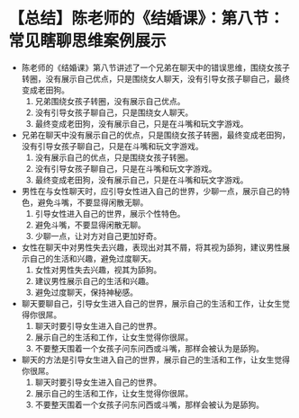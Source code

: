 # 【总结】陈老师的《结婚课》：第八节：常见瞎聊思维案例展示

-   陈老师的《结婚课》第八节讲述了一个兄弟在聊天中的错误思维，围绕女孩子转圈，没有展示自己优点，只是围绕女人聊天，没有引导女孩子聊自己，最终变成老田狗。
    1.  兄弟围绕女孩子转圈，没有展示自己优点。
    2.  没有引导女孩子聊自己，只是围绕女人聊天。
    3.  最终变成老田狗，没有展示自己，只是在斗嘴和玩文字游戏。
-   兄弟在聊天中没有展示自己的优点，只是围绕女孩子转圈，最终变成老田狗，没有引导女孩子聊自己，只是在斗嘴和玩文字游戏。
    1.  没有展示自己的优点，只是围绕女孩子转圈。
    2.  没有引导女孩子聊自己，只是在斗嘴和玩文字游戏。
    3.  最终变成老田狗，没有展示自己，只是在斗嘴和玩文字游戏。
-   男性在与女性聊天时，应引导女性进入自己的世界，少聊一点，展示自己的特色，避免斗嘴，不要显得闲散无聊。
    1.  引导女性进入自己的世界，展示个性特色。
    2.  避免斗嘴，不要显得闲散无聊。
    3.  少聊一点，让对方对自己更加好奇。
-   女性在聊天中对男性失去兴趣，表现出对其不屑，将其视为舔狗，建议男性展示自己的生活和兴趣，避免过度聊天。
    1.  女性对男性失去兴趣，视其为舔狗。
    2.  建议男性展示自己的生活和兴趣。
    3.  避免过度聊天，保持神秘感。
-   聊天要聊自己，引导女生进入自己的世界，展示自己的生活和工作，让女生觉得你很屌。
    1.  聊天时要引导女生进入自己的世界。
    2.  展示自己的生活和工作，让女生觉得你很屌。
    3.  不要整天围着一个女孩子问东问西或斗嘴，那样会被认为是舔狗。
-   聊天的方法是引导女生进入自己的世界，展示自己的生活和工作，让女生觉得你很屌。
    1.  聊天时要引导女生进入自己的世界。
    2.  展示自己的生活和工作，让女生觉得你很屌。
    3.  不要整天围着一个女孩子问东问西或斗嘴，那样会被认为是舔狗。